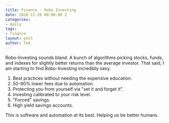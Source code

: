 ```yaml
---
title: Finance - Robo Investing
date: 2020-11-26 00:00:00 Z
categories:
- daily
tags:
- finance
layout: post
author: Ted
---
```


Robo-Investing sounds bland. A bunch of algorithms picking stocks, funds, and indexes for slightly better returns than the average investor. That said, I am starting to find Robo-Investing incredibly sexy.

1. Best practices without needing the expensive education.
1. 50-90% lower fees due to automation.
1. Protecting you from yourself via "set it and forget it".
1. Investing calibrated to your risk level. 
1. "Forced" savings.
1.  High yield savings accounts. 

This is software and automation at its best. Helping us be better humans.
